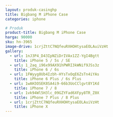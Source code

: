 ```yaml
---
layout: produk-casinghp
title: Bigbang M iPhone Case
categories: iphone

# Produk
product-title: Bigbang M iPhone Case
harga: 90000
sku: hn-3965
image-drive: 1crjZttC7NQfeuRXHOHtysaEOLAuiVzHt
gallery:
  - url: 1nJ3P4_D43IpNZiDrIVAx1ZZ-YgI4Bgtt
    title: iPhone 5 / 5s / SE
  - url: 1_2aq_i96x99AX91hPWRI3kWNif9JSs3z
    title: iPhone 6 / 6s
  - url: 1FWyyg8Ub4Izbh-HYsTxOqE6ZsTn4iYAs
    title: iPhone 6 Plus / 6s Plus
  - url: 1wAH3OSEK8SA4i9-66b3UoCClgvt8Y1Kd
    title: iPhone 7 / 8
  - url: 1vk94Wl5H3lc_09GZYFad6XFpy8TR_Z0X
    title: iPhone 7 Plus / 8 Plus
  - url: 1crjZttC7NQfeuRXHOHtysaEOLAuiVzHt
    title: iPhone X
---
```

